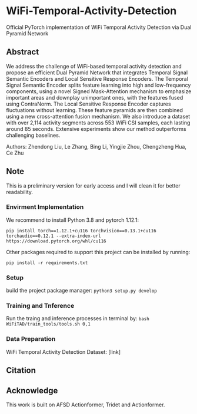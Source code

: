 # WiFi-Temporal-Activity-Detection

Official PyTorch implementation of WiFi Temporal Activity Detection via Dual Pyramid Network

## Abstract
We address the challenge of WiFi-based temporal activity detection and  propose an efficient Dual Pyramid Network that integrates Temporal Signal Semantic Encoders and Local Sensitive Response Encoders. The Temporal Signal Semantic Encoder splits feature learning into high and low-frequency components, using a novel Signed Mask-Attention mechanism to emphasize important areas and downplay unimportant ones, with the features fused using ContraNorm. The Local Sensitive Response Encoder captures fluctuations without learning. These feature pyramids are then combined using a new cross-attention fusion mechanism. We also introduce a dataset with over 2,114 activity segments across 553 WiFi CSI samples, each lasting around 85 seconds. Extensive experiments show our method outperforms challenging baselines.

Authors: Zhendong Liu, Le Zhang, Bing Li, Yingjie Zhou, Chengzheng Hua, Ce Zhu

## Note
This is a preliminary version for early access and I will clean it for better readability.

### Envirment Implementation
We recommend to install Python 3.8 and pytorch 1.12.1: 

`pip install torch==1.12.1+cu116 torchvision==0.13.1+cu116 torchaudio==0.12.1 --extra-index-url https://download.pytorch.org/whl/cu116`

Other packages required to support this project can be installed by running:

`pip install -r requirements.txt`

### Setup

build the project package manager: `python3 setup.py develop`

### Training and Tnference
Run the traing and inference processes in terminal by: `bash WiFiTAD/train_tools/tools.sh 0,1`

### Data Preparation
WiFi Temporal Activity Detection Dataset: [link]
<!-- (https://drive.google.com/file/d/1gy0ppFtypVTtgBfrFzdMJUbXTb1MbPSK/view?usp=drive_link) -->

## Citation

## Acknowledge
This work is built on AFSD Actionformer, Tridet and Actionformer.
